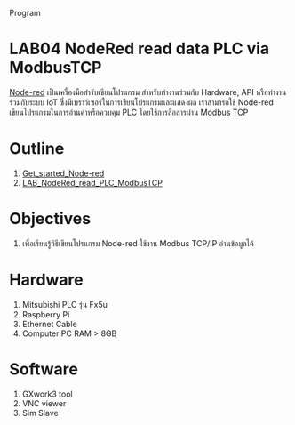 Program
# **LAB04 NodeRed read data PLC via ModbusTCP**
[Node-red](https://nodered.org/) เป็นเครื่องมือสำรับเขียนโปรแกรม สำหรับทำงานร่วมกับ Hardware, API หรือทำงานร่วมกับระบบ IoT ซึ่งมีเบราว์เซอร์ในการเขียนโปรแกรมและแสดงผล เราสามารถใช้ Node-red เขียนโปรแกรมในการอ่านค่าหรือควบคุม PLC โดยใช้การสื่อสารผ่าน Modbus TCP 

# **Outline** 
1. [Get_started_Node-red](https://github.com/Advance-Innovation-Centre-AIC/IIoT_Training_course/blob/249c80854f3fbcca27e2a38c998869e51c8477b1/IoT_PLC/LAB04_NodeRed_read_PLC_ModbusTCP/Get_started_Node-red.md)
2. [LAB_NodeRed_read_PLC_ModbusTCP](https://github.com/Advance-Innovation-Centre-AIC/IIoT_Training_course/blob/249c80854f3fbcca27e2a38c998869e51c8477b1/IoT_PLC/LAB04_NodeRed_read_PLC_ModbusTCP/LAB_NodeRed_read_PLC_ModbusTCP.md)


# **Objectives**
1. เพื่อเรียนรู้วิธีเขียนโปรแกรม Node-red ใช้งาน Modbus TCP/IP อ่านข้อมูลได้

# **Hardware**
1. Mitsubishi PLC รุ่น Fx5u 
2. Raspberry Pi 
3. Ethernet Cable
4. Computer PC RAM > 8GB


# **Software**
1. GXwork3 tool
2. VNC viewer
3. Sim Slave


